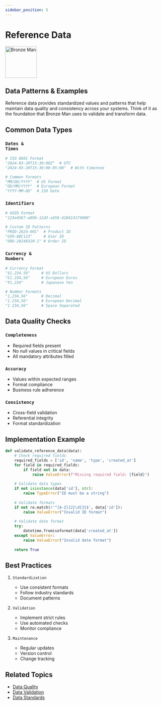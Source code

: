 ```yaml
---
sidebar_position: 5
---
```


# Reference Data

<div class="flex-container">
  <img src="/img/referee.png" width="100" alt="Bronze Man" />
  <div>
    <h2>Data Patterns & Examples</h2>
    <p>
      Reference data provides standardized values and patterns that help maintain data quality and consistency
      across your systems. Think of it as the foundation that Bronze Man uses to validate and transform data.
    </p>
  </div>
</div>

## Common Data Types

### <code class="code-blue">Dates & Times</code>

```python
# ISO 8601 Format
"2024-03-20T15:30:00Z"  # UTC
"2024-03-20T15:30:00-05:00"  # With timezone

# Common Formats
"MM/DD/YYYY"  # US Format
"DD/MM/YYYY"  # European Format
"YYYY-MM-DD"  # ISO Date
```

### <code class="code-purple">Identifiers</code>

```python
# UUID Format
"123e4567-e89b-12d3-a456-426614174000"

# Custom ID Patterns
"PROD-2024-001"  # Product ID
"USR-ABC123"     # User ID
"ORD-20240320-1" # Order ID
```

### <code class="code-orange">Currency & Numbers</code>

```python
# Currency Format
"$1,234.56"     # US Dollars
"€1.234,56"     # European Euros
"¥1,234"        # Japanese Yen

# Number Formats
"1,234.56"      # Decimal
"1.234,56"      # European Decimal
"1 234,56"      # Space Separated
```



## Data Quality Checks

### <code class="code-green">Completeness</code>
- Required fields present
- No null values in critical fields
- All mandatory attributes filled

### <code class="code-red">Accuracy</code>
- Values within expected ranges
- Format compliance
- Business rule adherence

### <code class="code-yellow">Consistency</code>
- Cross-field validation
- Referential integrity
- Format standardization

## Implementation Example

```python
def validate_reference_data(data):
    # Check required fields
    required_fields = ['id', 'name', 'type', 'created_at']
    for field in required_fields:
        if field not in data:
            raise ValueError(f"Missing required field: {field}")
    
    # Validate data types
    if not isinstance(data['id'], str):
        raise TypeError("ID must be a string")
    
    # Validate formats
    if not re.match(r'^[A-Z]{2}\d{3}$', data['id']):
        raise ValueError("Invalid ID format")
    
    # Validate date format
    try:
        datetime.fromisoformat(data['created_at'])
    except ValueError:
        raise ValueError("Invalid date format")
    
    return True
```

## Best Practices

1. <code class="code-blue">Standardization</code>
   - Use consistent formats
   - Follow industry standards
   - Document patterns

2. <code class="code-purple">Validation</code>
   - Implement strict rules
   - Use automated checks
   - Monitor compliance

3. <code class="code-orange">Maintenance</code>
   - Regular updates
   - Version control
   - Change tracking

## Related Topics

- [Data Quality](/docs/bronze)
- [Data Validation](/docs/validation)
- [Data Standards](/docs/standards) 